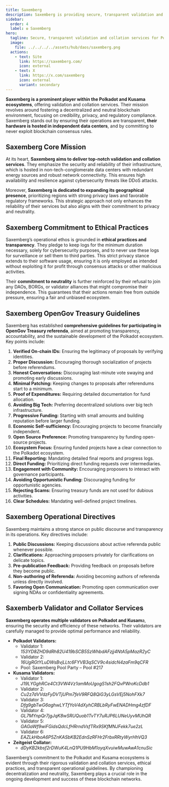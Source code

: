 ```yaml
---
title: Saxemberg
description: Saxemberg is providing secure, transparent validation and collation services for Polkadot and Kusama, championing decentralization and ethical practices.
sidebar:
  order: 4
  label: ✪ Saxemberg
hero:
  tagline: Secure, transparent validation and collation services for Polkadot.
  image: 
    file: ../../../../assets/hub/daos/saxemberg.png
  actions:
    - text: Site
      link: https://saxemberg.com/
      icon: external
    - text: X
      link: https://x.com/saxemberg
      icon: external
      variant: secondary
---
```


**Saxemberg is a prominent player within the Polkadot and Kusama ecosystems**, offering validation and collation services. Their mission revolves around fostering a decentralized and neutral blockchain environment, focusing on credibility, privacy, and regulatory compliance. Saxemberg stands out by ensuring their operations are transparent, **their hardware is hosted in independent data centers**, and by committing to never exploit blockchain consensus rules.

## Saxemberg Core Mission
At its heart, **Saxemberg aims to deliver top-notch validation and collation services**. They emphasize the security and reliability of their infrastructure, which is hosted in non-tech-conglomerate data centers with redundant energy sources and robust network connectivity. This ensures high availability and resilience against cybersecurity threats like DDoS attacks.

Moreover, **Saxemberg is dedicated to expanding its geographical presence**, prioritizing regions with strong privacy laws and favorable regulatory frameworks. This strategic approach not only enhances the reliability of their services but also aligns with their commitment to privacy and neutrality.

## Saxemberg Commitment to Ethical Practices
Saxemberg’s operational ethos is grounded in **ethical practices and transparency**. They pledge to keep logs for the minimum duration necessary, solely for cybersecurity purposes, and to never use these logs for surveillance or sell them to third parties. This strict privacy stance extends to their software usage, ensuring it is only employed as intended without exploiting it for profit through consensus attacks or other malicious activities.

Their **commitment to neutrality** is further reinforced by their refusal to join any DAOs, BORGs, or validator alliances that might compromise their independence. This guarantees that their actions remain free from outside pressure, ensuring a fair and unbiased ecosystem.

## Saxemberg OpenGov Treasury Guidelines
Saxemberg has established **comprehensive guidelines for participating in OpenGov Treasury referenda**, aimed at promoting transparency, accountability, and the sustainable development of the Polkadot ecosystem. Key points include:
1. **Verified On-chain IDs:** Ensuring the legitimacy of proposals by verifying identities.
2. **Proper Discussion:** Encouraging thorough socialization of projects before referendums.
3. **Honest Conversations:** Discouraging last-minute vote swaying and promoting early discussions.
4. **Minimal Patching:** Keeping changes to proposals after referendums start to a minimum.
5. **Proof of Expenditures:** Requiring detailed documentation for fund allocation.
6. **Avoiding Big Tech:** Preferring decentralized solutions over big tech infrastructure.
7. **Progressive Funding:** Starting with small amounts and building reputation before larger funding.
8. **Economic Self-sufficiency:** Encouraging projects to become financially independent.
9. **Open Source Preference:** Promoting transparency by funding open-source projects.
10. **Ecosystem Focus:** Ensuring funded projects have a clear connection to the Polkadot ecosystem.
11. **Final Reporting:** Mandating detailed final reports and progress logs.
12. **Direct Funding:** Prioritizing direct funding requests over intermediaries.
13. **Engagement with Community:** Encouraging proposers to interact with governance participants.
14. **Avoiding Opportunistic Funding:** Discouraging funding for opportunistic agencies.
15. **Rejecting Scams:** Ensuring treasury funds are not used for dubious activities.
16. **Clear Schedules:** Mandating well-defined project timelines.

## Saxemberg Operational Directives
Saxemberg maintains a strong stance on public discourse and transparency in its operations. Key directives include:
1. **Public Discussions:** Keeping discussions about active referenda public whenever possible.
2. **Clarifications:** Approaching proposers privately for clarifications on delicate topics.
3. **Pre-publication Feedback:** Providing feedback on proposals before they become public.
4. **Non-authoring of Referenda:** Avoiding becoming authors of referenda unless directly involved.
5. **Favoring Open Communication:** Promoting open communication over signing NDAs or confidentiality agreements.

## Saxemberb Validator and Collator Services
**Saxemberg operates multiple validators on Polkadot and Kusam**a, ensuring the security and efficiency of these networks. Their validators are carefully managed to provide optimal performance and reliability.
- **Polkadot Validators:**
  - Validator 1: *153YD8ZHD9dRh82U419bSCB5SzWhbdAFzjj4NtA5pMazR2yC*
  - Validator 2: *16UgRGtYLuDWsBvjLLtc6FYVB3qSCV9c4sidcN4zaFm9qCFR*
  - Pool: Saxemberg Pool Party – Pool #217
- **Kusama Validators:**
  - Validator 1: *J19LYGghRCe4Ct3VW4Vz1amMoUgogS1sh2FQvPWroKcDdb1*
  - Validator 2: *Cu2z7dVVdzFyDVTjUPm7feV9RFQ8QiG3yLGsVEj5NohFXk7*
  - Validator 3: *Dfg9gbTwG6aghwLYTfYoV4dXyhCRBLbRyFwENADHmg4zfDF*
  - Validator 4: *GL7MYnpQr7jgJqK8wSRUQuob1TvTY7uRJP6LUNeUyvMUhQR*
  - Validator 5: *GAGaWf9wiFGidsQdcLfHRrndVsfTRx9SKfMNJFekk7ue2zL*
  - Validator 6: *EAZLkHboA6P5ZnKASbKB2EdnSzRFHr2FrbxRRtyWyrHhVQ3*
- **Zeitgeist Collator:**
  - *dDyKB2kbsf2rDWuK4LnQ1PU9HbM1oyqXvuiwMuwAwA1cnuSic*

Saxemberg’s commitment to the Polkadot and Kusama ecosystems is evident through their rigorous validation and collation services, ethical practices, and transparent operational guidelines. By championing decentralization and neutrality, Saxemberg plays a crucial role in the ongoing development and success of these blockchain networks.
